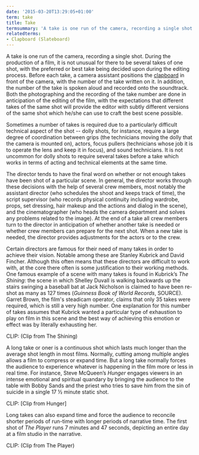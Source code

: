 ```yaml
---
date: '2015-03-20T13:29:05+01:00'
term: take
title: Take
termsummary: 'A take is one run of the camera, recording a single shot'
relatedterms:
- Clapboard (Slateboard)
---
```


A take is one run of the camera, recording a single shot. During the production of a film, it is not unusual for there to be several takes of one shot, with the preferred or best take being decided upon during the editing process. Before each take, a camera assistant positions the [clapboard](../clapboard-slateboard/) in front of the camera, with the number of the take written on it. In addition, the number of the take is spoken aloud and recorded onto the soundtrack. Both the photographing and the recording of the take number are done in anticipation of the editing of the film, with the expectations that different takes of the same shot will provide the editor with subtly different versions of the same shot which he/she can use to craft the best scene possible.
 
Sometimes a number of takes is required due to a particularly difficult technical aspect of the shot -- dolly shots, for instance, require a large degree of coordination between grips (the technicians moving the dolly that the camera is mounted on), actors, focus pullers (technicians whose job it is to operate the lens and keep it in focus), and sound technicians. It is not uncommon for dolly shots to require several takes before a take which works in terms of acting and technical elements at the same time. 
 
The director tends to have the final word on whether or not enough takes have been shot of a particular scene. In general, the director works through these decisions with the help of several crew members, most notably the assistant director (who schedules the shoot and keeps track of time), the script supervisor (who records physical continuity including wardrobe, props, set dressing, hair makeup and the actions and dialog in the scene), and the cinematographer (who heads the camera department and solves any problems related to the image). At the end of a take all crew members turn to the director in anticipation of whether another take is needed or whether crew members can prepare for the next shot. When a new take is needed, the director provides adjustments for the actors or to the crew.

Certain directors are famous for their need of many takes in order to achieve their vision. Notable among these are Stanley Kubrick and David Fincher. Although this often means that these directors are difficult to work with, at the core there often is some justification to their working methods. One famous example of a scene with many takes is found in Kubrick’s *The Shining*: the scene in which Shelley Duvall is walking backwards up the stairs swinging a baseball bat at Jack Nicholson is claimed to have been re-shot as many as 127 times (*Guinness Book of World Records*, SOURCE). Garret Brown, the film's steadicam operator, claims that only 35 takes were required, which is still a very high number. One explanation for this number of takes assumes that Kubrick wanted a particular type of exhaustion to play on film in this scene and the best way of achieving this emotion or effect was by literally exhausting her. 
 
CLIP: (Clip from The Shining)
 
A long take or oner is a continuous shot which lasts much longer than the average shot length in most films.  Normally, cutting among multiple angles allows a film to compress or expand time.  But a long take normally forces the audience to experience whatever is happening in the film more or less in real time.  For instance, Steve McQueen’s *Hunger* engages viewers in an intense emotional and spiritual quandary by bringing the audience to the table with Bobby Sands and the priest who tries to save him from the sin of suicide in a single 17 ½ minute static shot.  

CLIP:  [Clip from Hunger]

Long takes can also expand time and force the audience to reconcile shorter periods of run-time with longer periods of narrative time. The first shot of *The Player* runs 7 minutes and 47 seconds, depicting an entire day at a film studio in the narrative. 
 
CLIP: (Clip from The Player)


<!--more-->
